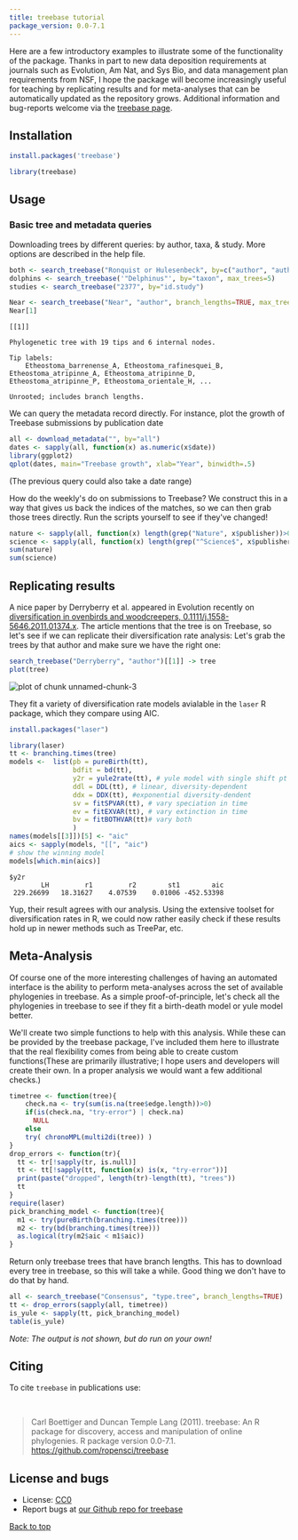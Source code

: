```yaml
---
title: treebase tutorial
package_version: 0.0-7.1
---
```




Here are a few introductory examples to illustrate some of the functionality of the package. Thanks in part to new data deposition requirements at journals such as Evolution, Am Nat, and Sys Bio, and
data management plan requirements from NSF, I hope the package will become increasingly useful for teaching by replicating results and for meta-analyses that can be automatically updated as the repository grows. Additional information and bug-reports welcome via the [treebase page](http://ropensci.org/packages/treebase.html#support).


<section id="installation">

## Installation



```r
install.packages('treebase')
```


```r
library(treebase)
```

<section id="usage">

## Usage

Basic tree and metadata queries
==========

Downloading trees by different queries: by author, taxa, & study. More options are described in the help file.


```r
both <- search_treebase("Ronquist or Hulesenbeck", by=c("author", "author"))
dolphins <- search_treebase('"Delphinus"', by="taxon", max_trees=5)
studies <- search_treebase("2377", by="id.study")
```


```r
Near <- search_treebase("Near", "author", branch_lengths=TRUE, max_trees=3)
Near[1]
```

```
[[1]]

Phylogenetic tree with 19 tips and 6 internal nodes.

Tip labels:
	Etheostoma_barrenense_A, Etheostoma_rafinesquei_B, Etheostoma_atripinne_A, Etheostoma_atripinne_D, Etheostoma_atripinne_P, Etheostoma_orientale_H, ...

Unrooted; includes branch lengths.
```

We can query the metadata record directly. For instance, plot the growth of Treebase submissions by publication date


```r
all <- download_metadata("", by="all")
dates <- sapply(all, function(x) as.numeric(x$date))
library(ggplot2)
qplot(dates, main="Treebase growth", xlab="Year", binwidth=.5)
```

(The previous query could also take a date range)

How do the weekly's do on submissions to Treebase? We construct this in a way that gives us back the indices of the matches, so we can then grab those trees directly. Run the scripts yourself to see if they've changed!


```r
nature <- sapply(all, function(x) length(grep("Nature", x$publisher))>0)
science <- sapply(all, function(x) length(grep("^Science$", x$publisher))>0)
sum(nature)
sum(science)
```

Replicating results
-------------------

A nice paper by Derryberry et al. appeared in Evolution recently on [diversification in ovenbirds and woodcreepers, 0.1111/j.1558-5646.2011.01374.x](http://www.museum.lsu.edu/brumfield/pubs/furnphylogeny2011.pdf). The article mentions that the tree is on Treebase, so let's see if we can replicate their diversification rate analysis: Let's grab the trees by that author and make sure we have the right one:


```r
search_treebase("Derryberry", "author")[[1]] -> tree
plot(tree)
```

![plot of chunk unnamed-chunk-3](../assets/tutorial-images/treebase/unnamed-chunk-3.png)

They fit a variety of diversification rate models avialable in the `laser` R package, which they compare using AIC.


```r
install.packages("laser")
```


```r
library(laser)
tt <- branching.times(tree)
models <-  list(pb = pureBirth(tt),
                bdfit = bd(tt),
                y2r = yule2rate(tt), # yule model with single shift pt
                ddl = DDL(tt), # linear, diversity-dependent
                ddx = DDX(tt), #exponential diversity-dendent
                sv = fitSPVAR(tt), # vary speciation in time
                ev = fitEXVAR(tt), # vary extinction in time
                bv = fitBOTHVAR(tt)# vary both
                )
names(models[[3]])[5] <- "aic"
aics <- sapply(models, "[[", "aic")
# show the winning model
models[which.min(aics)]
```

```
$y2r
        LH         r1         r2        st1        aic
 229.26699   18.31627    4.07539    0.01006 -452.53398
```

Yup, their result agrees with our analysis. Using the extensive toolset for diversification rates in R, we could now rather easily check if these results hold up in newer methods such as TreePar, etc.

Meta-Analysis
-------------

Of course one of the more interesting challenges of having an automated interface is the ability to perform meta-analyses across the set of available phylogenies in treebase. As a simple proof-of-principle, let's check all the phylogenies in treebase to see if they fit a birth-death model or yule model better.

We'll create two simple functions to help with this analysis. While these can be provided by the treebase package, I've included them here to illustrate that the real flexibility comes from being able to create custom functions(These are primarily illustrative; I hope users and developers will create their own. In a proper analysis we would want a few additional checks.)


```r
timetree <- function(tree){
    check.na <- try(sum(is.na(tree$edge.length))>0)
    if(is(check.na, "try-error") | check.na)
      NULL
    else
    try( chronoMPL(multi2di(tree)) )
}
drop_errors <- function(tr){
  tt <- tr[!sapply(tr, is.null)]
  tt <- tt[!sapply(tt, function(x) is(x, "try-error"))]
  print(paste("dropped", length(tr)-length(tt), "trees"))
  tt
}
require(laser)
pick_branching_model <- function(tree){
  m1 <- try(pureBirth(branching.times(tree)))
  m2 <- try(bd(branching.times(tree)))
  as.logical(try(m2$aic < m1$aic))
}
```

Return only treebase trees that have branch lengths. This has to download every tree in treebase, so this will take a while. Good thing we don't have to do that by hand.


```r
all <- search_treebase("Consensus", "type.tree", branch_lengths=TRUE)
tt <- drop_errors(sapply(all, timetree))
is_yule <- sapply(tt, pick_branching_model)
table(is_yule)
```

_Note: The output is not shown, but do run on your own!_

<section id="citing">

## Citing

To cite `treebase` in publications use:

<br>

> Carl Boettiger and Duncan Temple Lang (2011). treebase: An R package for discovery, access and manipulation of online phylogenies. R package version 0.0-7.1. https://github.com/ropensci/treebase

<section id="license_bugs">

## License and bugs

* License: [CC0](http://creativecommons.org/choose/zero/)
* Report bugs at [our Github repo for treebase](https://github.com/ropensci/treebase/issues?state=open)

[Back to top](#top)
